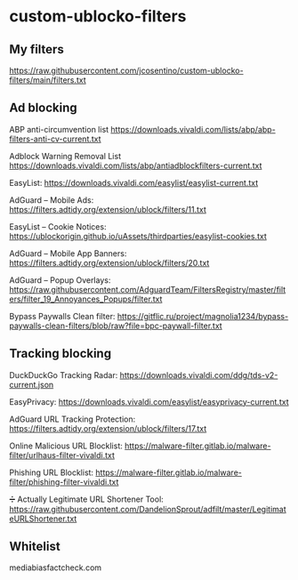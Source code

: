 # custom-ublocko-filters

## My filters
https://raw.githubusercontent.com/jcosentino/custom-ublocko-filters/main/filters.txt

## Ad blocking
ABP anti-circumvention list
https://downloads.vivaldi.com/lists/abp/abp-filters-anti-cv-current.txt

Adblock Warning Removal List
https://downloads.vivaldi.com/lists/abp/antiadblockfilters-current.txt

EasyList:
https://downloads.vivaldi.com/easylist/easylist-current.txt

AdGuard – Mobile Ads:
https://filters.adtidy.org/extension/ublock/filters/11.txt

EasyList – Cookie Notices:
https://ublockorigin.github.io/uAssets/thirdparties/easylist-cookies.txt

AdGuard – Mobile App Banners:
https://filters.adtidy.org/extension/ublock/filters/20.txt

AdGuard – Popup Overlays:
https://raw.githubusercontent.com/AdguardTeam/FiltersRegistry/master/filters/filter_19_Annoyances_Popups/filter.txt

Bypass Paywalls Clean filter:
https://gitflic.ru/project/magnolia1234/bypass-paywalls-clean-filters/blob/raw?file=bpc-paywall-filter.txt

## Tracking blocking
DuckDuckGo Tracking Radar:
https://downloads.vivaldi.com/ddg/tds-v2-current.json

EasyPrivacy:
https://downloads.vivaldi.com/easylist/easyprivacy-current.txt

AdGuard URL Tracking Protection:
https://filters.adtidy.org/extension/ublock/filters/17.txt

Online Malicious URL Blocklist:
https://malware-filter.gitlab.io/malware-filter/urlhaus-filter-vivaldi.txt

Phishing URL Blocklist:
https://malware-filter.gitlab.io/malware-filter/phishing-filter-vivaldi.txt

➗ Actually Legitimate URL Shortener Tool:
https://raw.githubusercontent.com/DandelionSprout/adfilt/master/LegitimateURLShortener.txt

## Whitelist
mediabiasfactcheck.com
